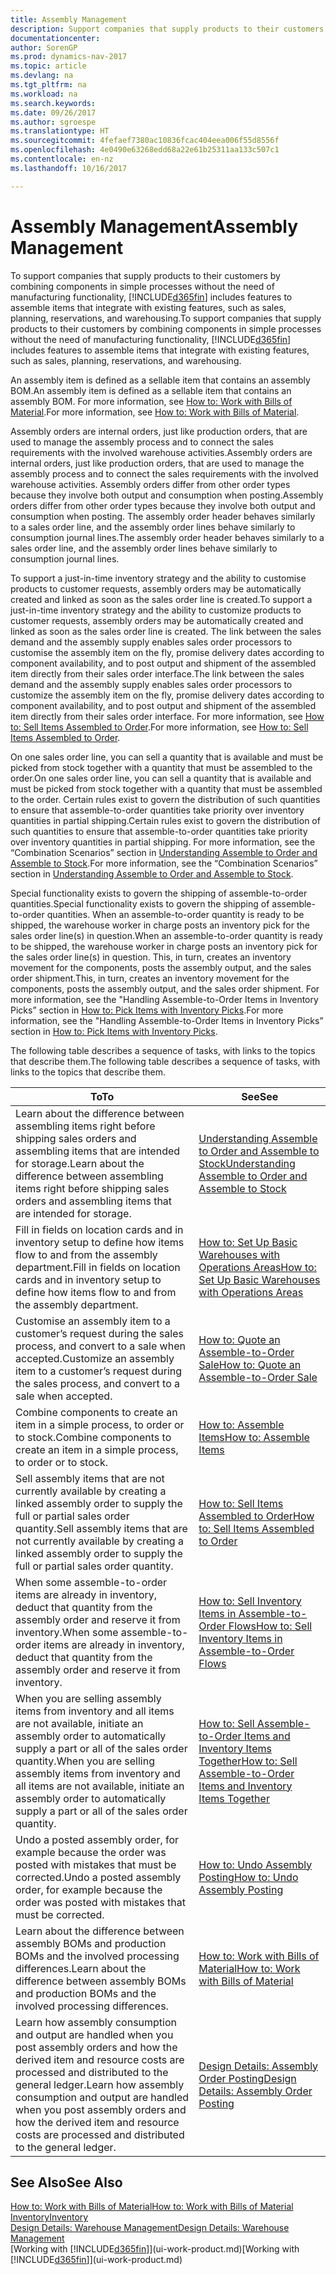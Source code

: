 ```yaml
---
title: Assembly Management
description: Support companies that supply products to their customers by combining components in simple processes without the need of manufacturing functionality but with features to assemble items that integrate with existing features, such as sales, planning, reservations, and warehousing.
documentationcenter: 
author: SorenGP
ms.prod: dynamics-nav-2017
ms.topic: article
ms.devlang: na
ms.tgt_pltfrm: na
ms.workload: na
ms.search.keywords: 
ms.date: 09/26/2017
ms.author: sgroespe
ms.translationtype: HT
ms.sourcegitcommit: 4fefaef7380ac10836fcac404eea006f55d8556f
ms.openlocfilehash: 4e0490e63268edd68a22e61b25311aa133c507c1
ms.contentlocale: en-nz
ms.lasthandoff: 10/16/2017

---
```

# <a name="assembly-management"></a><span data-ttu-id="4a4a2-103">Assembly Management</span><span class="sxs-lookup"><span data-stu-id="4a4a2-103">Assembly Management</span></span>
<span data-ttu-id="4a4a2-104">To support companies that supply products to their customers by combining components in simple processes without the need of manufacturing functionality, [!INCLUDE[d365fin](includes/d365fin_md.md)] includes features to assemble items that integrate with existing features, such as sales, planning, reservations, and warehousing.</span><span class="sxs-lookup"><span data-stu-id="4a4a2-104">To support companies that supply products to their customers by combining components in simple processes without the need of manufacturing functionality, [!INCLUDE[d365fin](includes/d365fin_md.md)] includes features to assemble items that integrate with existing features, such as sales, planning, reservations, and warehousing.</span></span>  

 <span data-ttu-id="4a4a2-105">An assembly item is defined as a sellable item that contains an assembly BOM.</span><span class="sxs-lookup"><span data-stu-id="4a4a2-105">An assembly item is defined as a sellable item that contains an assembly BOM.</span></span> <span data-ttu-id="4a4a2-106">For more information, see [How to: Work with Bills of Material](inventory-how-work-BOMs.md).</span><span class="sxs-lookup"><span data-stu-id="4a4a2-106">For more information, see [How to: Work with Bills of Material](inventory-how-work-BOMs.md).</span></span>

 <span data-ttu-id="4a4a2-107">Assembly orders are internal orders, just like production orders, that are used to manage the assembly process and to connect the sales requirements with the involved warehouse activities.</span><span class="sxs-lookup"><span data-stu-id="4a4a2-107">Assembly orders are internal orders, just like production orders, that are used to manage the assembly process and to connect the sales requirements with the involved warehouse activities.</span></span> <span data-ttu-id="4a4a2-108">Assembly orders differ from other order types because they involve both output and consumption when posting.</span><span class="sxs-lookup"><span data-stu-id="4a4a2-108">Assembly orders differ from other order types because they involve both output and consumption when posting.</span></span> <span data-ttu-id="4a4a2-109">The assembly order header behaves similarly to a sales order line, and the assembly order lines behave similarly to consumption journal lines.</span><span class="sxs-lookup"><span data-stu-id="4a4a2-109">The assembly order header behaves similarly to a sales order line, and the assembly order lines behave similarly to consumption journal lines.</span></span>  

 <span data-ttu-id="4a4a2-110">To support a just-in-time inventory strategy and the ability to customise products to customer requests, assembly orders may be automatically created and linked as soon as the sales order line is created.</span><span class="sxs-lookup"><span data-stu-id="4a4a2-110">To support a just-in-time inventory strategy and the ability to customize products to customer requests, assembly orders may be automatically created and linked as soon as the sales order line is created.</span></span> <span data-ttu-id="4a4a2-111">The link between the sales demand and the assembly supply enables sales order processors to customise the assembly item on the fly, promise delivery dates according to component availability, and to post output and shipment of the assembled item directly from their sales order interface.</span><span class="sxs-lookup"><span data-stu-id="4a4a2-111">The link between the sales demand and the assembly supply enables sales order processors to customize the assembly item on the fly, promise delivery dates according to component availability, and to post output and shipment of the assembled item directly from their sales order interface.</span></span> <span data-ttu-id="4a4a2-112">For more information, see [How to: Sell Items Assembled to Order](assembly-how-to-sell-items-assembled-to-order.md).</span><span class="sxs-lookup"><span data-stu-id="4a4a2-112">For more information, see [How to: Sell Items Assembled to Order](assembly-how-to-sell-items-assembled-to-order.md).</span></span>  

 <span data-ttu-id="4a4a2-113">On one sales order line, you can sell a quantity that is available and must be picked from stock together with a quantity that must be assembled to the order.</span><span class="sxs-lookup"><span data-stu-id="4a4a2-113">On one sales order line, you can sell a quantity that is available and must be picked from stock together with a quantity that must be assembled to the order.</span></span> <span data-ttu-id="4a4a2-114">Certain rules exist to govern the distribution of such quantities to ensure that assemble-to-order quantities take priority over inventory quantities in partial shipping.</span><span class="sxs-lookup"><span data-stu-id="4a4a2-114">Certain rules exist to govern the distribution of such quantities to ensure that assemble-to-order quantities take priority over inventory quantities in partial shipping.</span></span> <span data-ttu-id="4a4a2-115">For more information, see the “Combination Scenarios” section in [Understanding Assemble to Order and Assemble to Stock](assembly-assemble-to-order-or-assemble-to-stock.md).</span><span class="sxs-lookup"><span data-stu-id="4a4a2-115">For more information, see the “Combination Scenarios” section in [Understanding Assemble to Order and Assemble to Stock](assembly-assemble-to-order-or-assemble-to-stock.md).</span></span>  

 <span data-ttu-id="4a4a2-116">Special functionality exists to govern the shipping of assemble-to-order quantities.</span><span class="sxs-lookup"><span data-stu-id="4a4a2-116">Special functionality exists to govern the shipping of assemble-to-order quantities.</span></span> <span data-ttu-id="4a4a2-117">When an assemble-to-order quantity is ready to be shipped, the warehouse worker in charge posts an inventory pick for the sales order line(s) in question.</span><span class="sxs-lookup"><span data-stu-id="4a4a2-117">When an assemble-to-order quantity is ready to be shipped, the warehouse worker in charge posts an inventory pick for the sales order line(s) in question.</span></span> <span data-ttu-id="4a4a2-118">This, in turn, creates an inventory movement for the components, posts the assembly output, and the sales order shipment.</span><span class="sxs-lookup"><span data-stu-id="4a4a2-118">This, in turn, creates an inventory movement for the components, posts the assembly output, and the sales order shipment.</span></span> <span data-ttu-id="4a4a2-119">For more information, see the "Handling Assemble-to-Order Items in Inventory Picks” section in [How to: Pick Items with Inventory Picks](warehouse-how-to-pick-items-with-inventory-picks.md).</span><span class="sxs-lookup"><span data-stu-id="4a4a2-119">For more information, see the "Handling Assemble-to-Order Items in Inventory Picks” section in [How to: Pick Items with Inventory Picks](warehouse-how-to-pick-items-with-inventory-picks.md).</span></span>

<span data-ttu-id="4a4a2-120">The following table describes a sequence of tasks, with links to the topics that describe them.</span><span class="sxs-lookup"><span data-stu-id="4a4a2-120">The following table describes a sequence of tasks, with links to the topics that describe them.</span></span>   

|<span data-ttu-id="4a4a2-121">**To**</span><span class="sxs-lookup"><span data-stu-id="4a4a2-121">**To**</span></span>|<span data-ttu-id="4a4a2-122">**See**</span><span class="sxs-lookup"><span data-stu-id="4a4a2-122">**See**</span></span>|  
|------------|-------------|  
|<span data-ttu-id="4a4a2-123">Learn about the difference between assembling items right before shipping sales orders and assembling items that are intended for storage.</span><span class="sxs-lookup"><span data-stu-id="4a4a2-123">Learn about the difference between assembling items right before shipping sales orders and assembling items that are intended for storage.</span></span>|[<span data-ttu-id="4a4a2-124">Understanding Assemble to Order and Assemble to Stock</span><span class="sxs-lookup"><span data-stu-id="4a4a2-124">Understanding Assemble to Order and Assemble to Stock</span></span>](assembly-assemble-to-order-or-assemble-to-stock.md)|
|<span data-ttu-id="4a4a2-125">Fill in fields on location cards and in inventory setup to define how items flow to and from the assembly department.</span><span class="sxs-lookup"><span data-stu-id="4a4a2-125">Fill in fields on location cards and in inventory setup to define how items flow to and from the assembly department.</span></span>|[<span data-ttu-id="4a4a2-126">How to: Set Up Basic Warehouses with Operations Areas</span><span class="sxs-lookup"><span data-stu-id="4a4a2-126">How to: Set Up Basic Warehouses with Operations Areas</span></span>](warehouse-how-to-set-up-basic-warehouses-with-operations-areas.md)|
|<span data-ttu-id="4a4a2-127">Customise an assembly item to a customer’s request during the sales process, and convert to a sale when accepted.</span><span class="sxs-lookup"><span data-stu-id="4a4a2-127">Customize an assembly item to a customer’s request during the sales process, and convert to a sale when accepted.</span></span>|[<span data-ttu-id="4a4a2-128">How to: Quote an Assemble-to-Order Sale</span><span class="sxs-lookup"><span data-stu-id="4a4a2-128">How to: Quote an Assemble-to-Order Sale</span></span>](assembly-how-to-quote-an-assemble-to-order-sale.md)|
|<span data-ttu-id="4a4a2-129">Combine components to create an item in a simple process, to order or to stock.</span><span class="sxs-lookup"><span data-stu-id="4a4a2-129">Combine components to create an item in a simple process, to order or to stock.</span></span>|[<span data-ttu-id="4a4a2-130">How to: Assemble Items</span><span class="sxs-lookup"><span data-stu-id="4a4a2-130">How to: Assemble Items</span></span>](assembly-how-to-assemble-items.md)|  
|<span data-ttu-id="4a4a2-131">Sell assembly items that are not currently available by creating a linked assembly order to supply the full or partial sales order quantity.</span><span class="sxs-lookup"><span data-stu-id="4a4a2-131">Sell assembly items that are not currently available by creating a linked assembly order to supply the full or partial sales order quantity.</span></span>|[<span data-ttu-id="4a4a2-132">How to: Sell Items Assembled to Order</span><span class="sxs-lookup"><span data-stu-id="4a4a2-132">How to: Sell Items Assembled to Order</span></span>](assembly-how-to-sell-items-assembled-to-order.md)|
|<span data-ttu-id="4a4a2-133">When some assemble-to-order items are already in inventory, deduct that quantity from the assembly order and reserve it from inventory.</span><span class="sxs-lookup"><span data-stu-id="4a4a2-133">When some assemble-to-order items are already in inventory, deduct that quantity from the assembly order and reserve it from inventory.</span></span>|[<span data-ttu-id="4a4a2-134">How to: Sell Inventory Items in Assemble-to-Order Flows</span><span class="sxs-lookup"><span data-stu-id="4a4a2-134">How to: Sell Inventory Items in Assemble-to-Order Flows</span></span>](assembly-how-to-sell-inventory-items-in-assemble-to-order-flows.md)|  
|<span data-ttu-id="4a4a2-135">When you are selling assembly items from inventory and all items are not available, initiate an assembly order to automatically supply a part or all of the sales order quantity.</span><span class="sxs-lookup"><span data-stu-id="4a4a2-135">When you are selling assembly items from inventory and all items are not available, initiate an assembly order to automatically supply a part or all of the sales order quantity.</span></span>|[<span data-ttu-id="4a4a2-136">How to: Sell Assemble-to-Order Items and Inventory Items Together</span><span class="sxs-lookup"><span data-stu-id="4a4a2-136">How to: Sell Assemble-to-Order Items and Inventory Items Together</span></span>](assembly-how-to-sell-assemble-to-order-items-and-inventory-items-together.md)|
|<span data-ttu-id="4a4a2-137">Undo a posted assembly order, for example because the order was posted with mistakes that must be corrected.</span><span class="sxs-lookup"><span data-stu-id="4a4a2-137">Undo a posted assembly order, for example because the order was posted with mistakes that must be corrected.</span></span>|[<span data-ttu-id="4a4a2-138">How to: Undo Assembly Posting</span><span class="sxs-lookup"><span data-stu-id="4a4a2-138">How to: Undo Assembly Posting</span></span>](assembly-how-to-undo-assembly-posting.md)|
|<span data-ttu-id="4a4a2-139">Learn about the difference between assembly BOMs and production BOMs and the involved processing differences.</span><span class="sxs-lookup"><span data-stu-id="4a4a2-139">Learn about the difference between assembly BOMs and production BOMs and the involved processing differences.</span></span>|[<span data-ttu-id="4a4a2-140">How to: Work with Bills of Material</span><span class="sxs-lookup"><span data-stu-id="4a4a2-140">How to: Work with Bills of Material</span></span>](inventory-how-work-BOMs.md)|
|<span data-ttu-id="4a4a2-141">Learn how assembly consumption and output are handled when you post assembly orders and how the derived item and resource costs are processed and distributed to the general ledger.</span><span class="sxs-lookup"><span data-stu-id="4a4a2-141">Learn how assembly consumption and output are handled when you post assembly orders and how the derived item and resource costs are processed and distributed to the general ledger.</span></span>|[<span data-ttu-id="4a4a2-142">Design Details: Assembly Order Posting</span><span class="sxs-lookup"><span data-stu-id="4a4a2-142">Design Details: Assembly Order Posting</span></span>](design-details-assembly-order-posting.md)|  

## <a name="see-also"></a><span data-ttu-id="4a4a2-143">See Also</span><span class="sxs-lookup"><span data-stu-id="4a4a2-143">See Also</span></span>  
[<span data-ttu-id="4a4a2-144">How to: Work with Bills of Material</span><span class="sxs-lookup"><span data-stu-id="4a4a2-144">How to: Work with Bills of Material</span></span>](inventory-how-work-BOMs.md)  
[<span data-ttu-id="4a4a2-145">Inventory</span><span class="sxs-lookup"><span data-stu-id="4a4a2-145">Inventory</span></span>](inventory-manage-inventory.md)  
[<span data-ttu-id="4a4a2-146">Design Details: Warehouse Management</span><span class="sxs-lookup"><span data-stu-id="4a4a2-146">Design Details: Warehouse Management</span></span>](design-details-warehouse-management.md)  
<span data-ttu-id="4a4a2-147">[Working with [!INCLUDE[d365fin](includes/d365fin_md.md)]](ui-work-product.md)</span><span class="sxs-lookup"><span data-stu-id="4a4a2-147">[Working with [!INCLUDE[d365fin](includes/d365fin_md.md)]](ui-work-product.md)</span></span>

